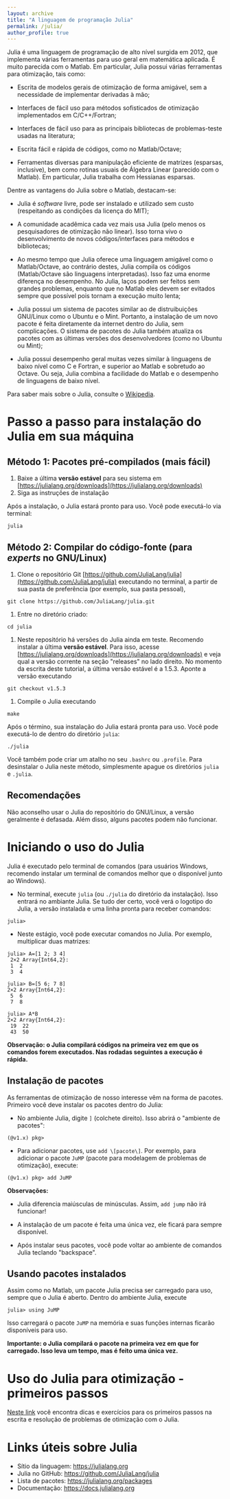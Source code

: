 ```yaml
---
layout: archive
title: "A linguagem de programação Julia"
permalink: /julia/
author_profile: true
---
```


Julia é uma linguagem de programação de alto nível surgida em 2012, que implementa várias ferramentas para uso geral em matemática aplicada. É muito parecida com o Matlab. Em particular, Julia possui várias ferramentas para otimização, tais como:

- Escrita de modelos gerais de otimização de forma amigável, sem a necessidade de implementar derivadas à mão;

- Interfaces de fácil uso para métodos sofisticados de otimização implementados em C/C++/Fortran;

- Interfaces de fácil uso para as principais bibliotecas de problemas-teste usadas na literatura;

- Escrita fácil e rápida de códigos, como no Matlab/Octave;

- Ferramentas diversas para manipulação eficiente de matrizes (esparsas, inclusive), bem como rotinas usuais de Álgebra Linear (parecido com o Matlab). Em particular, Julia trabalha com Hessianas esparsas.

Dentre as vantagens do Julia sobre o Matlab, destacam-se:
- Julia é *software* livre, pode ser instalado e utilizado sem custo (respeitando as condições da licença do MIT);

- A comunidade acadêmica cada vez mais usa Julia (pelo menos os pesquisadores de otimização não linear). Isso torna vivo o desenvolvimento de novos códigos/interfaces para métodos e bibliotecas;

- Ao mesmo tempo que Julia oferece uma linguagem amigável como o Matlab/Octave, ao contrário destes, Julia compila os códigos (Matlab/Octave são linguagens interpretadas). Isso faz uma enorme diferença no desempenho. No Julia, laços podem ser feitos sem grandes problemas, enquanto que no Matlab eles devem ser evitados sempre que possível pois tornam a execução muito lenta;

- Julia possui um sistema de pacotes similar ao de distruibuições GNU/Linux como o Ubuntu e o Mint. Portanto, a instalação de um novo pacote é feita diretamente da internet dentro do Julia, sem complicações. O sistema de pacotes do Julia também atualiza os pacotes com as últimas versões dos desenvolvedores (como no Ubuntu ou Mint);

- Julia possui desempenho geral muitas vezes similar à linguagens de baixo nível como C e Fortran, e superior ao Matlab e sobretudo ao Octave. Ou seja, Julia combina a facilidade do Matlab e o desempenho de linguagens de baixo nível.

Para saber mais sobre o Julia, consulte o [Wikipedia](https://en.wikipedia.org/wiki/Julia_(programming_language)).


# Passo a passo para instalação do Julia em sua máquina

## Método 1: Pacotes pré-compilados (mais fácil)

1. Baixe a última **versão estável** para seu sistema em [https://julialang.org/downloads](https://julialang.org/downloads)
1. Siga as instruções de instalação

Após a instalação, o Julia estará pronto para uso. Você pode executá-lo via terminal:
~~~
julia
~~~

## Método 2: Compilar do código-fonte (para *experts* no GNU/Linux)

1. Clone o repositório Git [https://github.com/JuliaLang/julia](https://github.com/JuliaLang/julia) executando no terminal, a partir de sua pasta de preferência (por exemplo, sua pasta pessoal),
~~~
git clone https://github.com/JuliaLang/julia.git
~~~

1. Entre no diretório criado:
~~~
cd julia
~~~

1. Neste repositório há versões do Julia ainda em teste. Recomendo instalar a última **versão estável**. Para isso, acesse [https://julialang.org/downloads](https://julialang.org/downloads) e veja qual a versão corrente na seção "releases" no lado direito. No momento da escrita deste tutorial, a última versão estável é a 1.5.3. Aponte a versão executando
~~~
git checkout v1.5.3
~~~

1. Compile o Julia executando
~~~
make
~~~

Após o término, sua instalação do Julia estará pronta para uso. Você pode executá-lo de dentro do diretório `julia`:
~~~
./julia
~~~

Você também pode criar um atalho no seu `.bashrc` ou `.profile`. Para desinstalar o Julia neste método, simplesmente apague os diretórios `julia` e `.julia`.


## Recomendações

Não aconselho usar o Julia do repositório do GNU/Linux, a versão geralmente é defasada. Além disso, alguns pacotes podem não funcionar.


# Iniciando o uso do Julia

Julia é executado pelo terminal de comandos (para usuários Windows, recomendo instalar um terminal de comandos melhor que o disponível junto ao Windows).

- No terminal, execute `julia` (ou `./julia` do diretório da instalação). Isso entrará no ambiante Julia. Se tudo der certo, você verá o logotipo do Julia, a versão instalada e uma linha pronta para receber comandos:
~~~
julia>
~~~

- Neste estágio, você pode executar comandos no Julia. Por exemplo, multiplicar duas matrizes:
~~~
julia> A=[1 2; 3 4]  
 2×2 Array{Int64,2}:  
 1  2  
 3  4
~~~
~~~
julia> B=[5 6; 7 8]  
2×2 Array{Int64,2}:  
 5  6  
 7  8
~~~
~~~
julia> A*B  
2×2 Array{Int64,2}:  
 19  22  
 43  50
~~~

**Observação: o Julia compilará códigos na primeira vez em que os comandos forem executados. Nas rodadas seguintes a execução é rápida.**


## Instalação de pacotes

As ferramentas de otimização de nosso interesse vêm na forma de pacotes. Primeiro você deve instalar os pacotes dentro do Julia:

- No ambiente Julia, digite `]` (colchete direito). Isso abrirá o "ambiente de pacotes":
~~~
(@v1.x) pkg>
~~~

- Para adicionar pacotes, use `add \[pacote\]`. Por exemplo, para adicionar o pacote `JuMP` (pacote para modelagem de problemas de otimização), execute:
~~~
(@v1.x) pkg> add JuMP
~~~

  **Observações:**
  - Julia diferencia maiúsculas de minúsculas. Assim, `add jump` não irá funcionar!
  - A instalação de um pacote é feita uma única vez, ele ficará para sempre disponível.

- Após instalar seus pacotes, você pode voltar ao ambiente de comandos Julia teclando "backspace".


## Usando pacotes instalados

Assim como no Matlab, um pacote Julia precisa ser carregado para uso, sempre que o Julia é aberto. Dentro do ambiente Julia, execute
~~~
julia> using JuMP
~~~

Isso carregará o pacote `JuMP` na memória e suas funções internas ficarão disponíveis para uso.

**Importante: o Julia compilará o pacote na primeira vez em que for carregado. Isso leva um tempo, mas é feito uma única vez.**


<!--## Ambiente gráfico para Julia

Existem plataformas (IDEs) gráficas que se integram ao Julia. Uma delas é o [Juno](https://junolab.org/).-->


# Uso do Julia para otimização - primeiros passos

[Neste link](juliaopt) você encontra dicas e exercícios para os primeiros passos na escrita e resolução de problemas de otimização com o Julia.


# Links úteis sobre Julia

- Sítio da linguagem: https://julialang.org
- Julia no GitHub: https://github.com/JuliaLang/julia
- Lista de pacotes: https://julialang.org/packages
- Documentação: https://docs.julialang.org